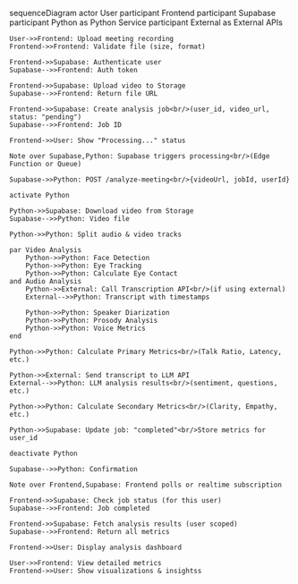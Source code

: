 sequenceDiagram
actor User
participant Frontend
participant Supabase
participant Python as Python Service
participant External as External APIs

    User->>Frontend: Upload meeting recording
    Frontend->>Frontend: Validate file (size, format)

    Frontend->>Supabase: Authenticate user
    Supabase-->>Frontend: Auth token

    Frontend->>Supabase: Upload video to Storage
    Supabase-->>Frontend: Return file URL

    Frontend->>Supabase: Create analysis job<br/>(user_id, video_url, status: "pending")
    Supabase-->>Frontend: Job ID

    Frontend->>User: Show "Processing..." status

    Note over Supabase,Python: Supabase triggers processing<br/>(Edge Function or Queue)

    Supabase->>Python: POST /analyze-meeting<br/>{videoUrl, jobId, userId}

    activate Python

    Python->>Supabase: Download video from Storage
    Supabase-->>Python: Video file

    Python->>Python: Split audio & video tracks

    par Video Analysis
        Python->>Python: Face Detection
        Python->>Python: Eye Tracking
        Python->>Python: Calculate Eye Contact
    and Audio Analysis
        Python->>External: Call Transcription API<br/>(if using external)
        External-->>Python: Transcript with timestamps

        Python->>Python: Speaker Diarization
        Python->>Python: Prosody Analysis
        Python->>Python: Voice Metrics
    end

    Python->>Python: Calculate Primary Metrics<br/>(Talk Ratio, Latency, etc.)

    Python->>External: Send transcript to LLM API
    External-->>Python: LLM analysis results<br/>(sentiment, questions, etc.)

    Python->>Python: Calculate Secondary Metrics<br/>(Clarity, Empathy, etc.)

    Python->>Supabase: Update job: "completed"<br/>Store metrics for user_id

    deactivate Python

    Supabase-->>Python: Confirmation

    Note over Frontend,Supabase: Frontend polls or realtime subscription

    Frontend->>Supabase: Check job status (for this user)
    Supabase-->>Frontend: Job completed

    Frontend->>Supabase: Fetch analysis results (user scoped)
    Supabase-->>Frontend: Return all metrics

    Frontend->>User: Display analysis dashboard

    User->>Frontend: View detailed metrics
    Frontend->>User: Show visualizations & insightss
